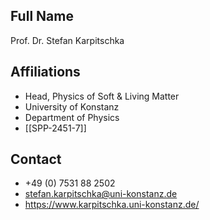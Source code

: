 ## Full Name
Prof. Dr. Stefan Karpitschka

## Affiliations
- Head, Physics of Soft & Living Matter
- University of Konstanz
- Department of Physics
- [[SPP-2451-7]]
## Contact
- +49 (0) 7531 88 2502
- stefan.karpitschka@uni-konstanz.de
- https://www.karpitschka.uni-konstanz.de/
